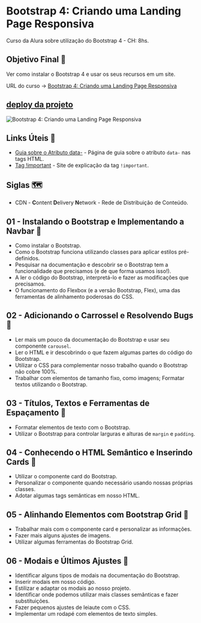 # Bootstrap 4: Criando uma Landing Page Responsiva

Curso da Alura sobre utilização do Bootstrap 4 - CH: 8hs.

## Objetivo Final &#x1F3AF;

Ver como instalar o Bootstrap 4 e usar os seus recursos em um site.

URL do curso -> [Bootstrap 4: Criando uma Landing Page Responsiva](https://cursos.alura.com.br/course/bootstrap-landing-page)

## [deploy da projeto](https://patyfil.github.io/landing-page-fruta-e-fruto/)

![Bootstrap 4: Criando uma Landing Page Responsiva](https://www.alura.com.br/assets/api/share/curso-bootstrap-landing-page.png)

## Links Úteis &#x1F517;
* [Guia sobre o Atributo data-](https://webdesign.tutsplus.com/pt/tutorials/all-you-need-to-know-about-the-html5-data-attribute--webdesign-9642) - Página de guia sobre o atributo `data-` nas tags HTML.
* [Tag !important](https://css-tricks.com/when-using-important-is-the-right-choice/) - Site de explicação da tag `!important`.

## Siglas &#x1F5FA;
* CDN - **C**ontent **D**elivery **N**etwork - Rede de Distribuição de Conteúdo.

## 01 - Instalando o Bootstrap e Implementando a Navbar &#x1F516;
* Como instalar o Bootstrap.
* Como o Bootstrap funciona utilizando classes para aplicar estilos pré-definidos.
* Pesquisar na documentação e descobrir se o Bootstrap tem a funcionalidade que precisamos (e de que forma usamos isso!).
* A ler o código do Bootstrap, interpretá-lo e fazer as modificações que precisamos.
* O funcionamento do Flexbox (e a versão Bootstrap, Flex), uma das ferramentas de alinhamento poderosas do CSS.

## 02 - Adicionando o Carrossel e Resolvendo Bugs &#x1F516;
* Ler mais um pouco da documentação do Bootstrap e usar seu componente `carousel`.
* Ler o HTML e ir descobrindo o que fazem algumas partes do código do Bootstrap.
* Utilizar o CSS para complementar nosso trabalho quando o Bootstrap não cobre 100%.
* Trabalhar com elementos de tamanho fixo, como imagens; Formatar textos utilizando o Bootstrap.

## 03 - Títulos, Textos e Ferramentas de Espaçamento &#x1F516;
* Formatar elementos de texto com o Bootstrap.
* Utilizar o Bootstrap para controlar larguras e alturas de `margin` e `padding`.

## 04 - Conhecendo o HTML Semântico e Inserindo Cards &#x1F516;
* Utilizar o componente card do Bootstrap.
* Personalizar o componente quando necessário usando nossas próprias classes.
* Adotar algumas tags semânticas em nosso HTML.

## 05 - Alinhando Elementos com Bootstrap Grid &#x1F516;
* Trabalhar mais com o componente card e personalizar as informações.
* Fazer mais alguns ajustes de imagens.
* Utilizar algumas ferramentas do Bootstrap Grid.

## 06 - Modais e Últimos Ajustes &#x1F516;
* Identificar alguns tipos de modais na documentação do Bootstrap.
* Inserir modais em nosso código.
* Estilizar e adaptar os modais ao nosso projeto.
* Identificar onde podemos utilizar mais classes semânticas e fazer substituições.
* Fazer pequenos ajustes de leiaute com o CSS.
* Implementar um rodapé com elementos de texto simples.
